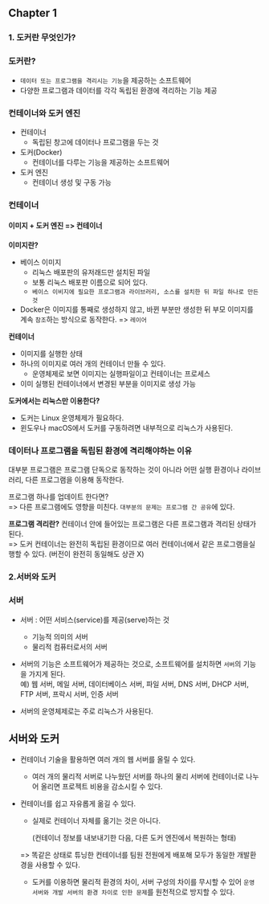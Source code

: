 
## Chapter 1
### 1. 도커란 무엇인가?
### 도커란?
- `데이터 또는 프로그램을 격리시는 기능`을 제공하는 소프트웨어
- 다양한 프로그램과 데이터를 각각 독립된 환경에 격리하는 기능 제공

### 컨테이너와 도커 엔진
- 컨테이너
    - 독립된 창고에 데이터나 프로그램을 두는 것
- 도커(Docker)
    - 컨테이너를 다루는 기능을 제공하는 소프트웨어
- 도커 엔진
    - 컨테이너 생성 및 구동 가능

### 컨테이너
#### 이미지 + 도커 엔진 => 컨테이너
**이미지란?**
- 베이스 이미지
    - 리눅스 배포판의 유저래드만 설치된 파일
    - 보통 리눅스 배포판 이름으로 되어 있다.
    - `베이스 이비지에 필요한 프로그램과 라이브러리, 소스를 설치한 뒤 파일 하나로 만든 것`
- Docker은 이미지를 통째로 생성하지 않고, 바뀐 부분만 생성한 뒤 부모 이미지를 계속 `참조`하는 방식으로 동작한다. => `레이어`

**컨테이너**
- 이미지를 실행한 상태
- 하나의 이미지로 여러 개의 컨테이너 만들 수 있다.
    - 운영체제로 보면 이미지는 실행파일이고 컨테이너는 프로세스
- 이미 실행된 컨테이너에서 변경된 부분을 이미지로 생성 가능

**도커에서는 리눅스만 이용한다?**
- 도커는 Linux 운영체제가 필요하다.
- 윈도우나 macOS에서 도커를 구동하려면 내부적으로 리눅스가 사용된다.

### 데이터나 프로그램을 독립된 환경에 격리해야하는 이유

대부분 프로그램은 프로그램 단독으로 동작하는 것이 아니라 어떤 실행 환경이나 라이브러리, 다른 프로그램을 이용해 동작한다.  
 
프로그램 하나를 업데이트 한다면?  
=> 다른 프로그램에도 영향을 미친다.
`대부분의 문제는 프로그램 간 공유`에 있다.

**프로그램 격리란?**
컨테이너 안에 들어있는 프로그램은 다른 프로그램과 격리된 상태가 된다.  
=> 도커 컨테이너는 완전히 독립된 환경이므로 여러 컨테이너에서 같은 프로그램을실행할 수 있다. (버전이 완전히 동일해도 상관 X)


### 2.서버와 도커
### 서버
- 서버 : 어떤 서비스(service)를 제공(serve)하는 것
    - 기능적 의미의 서버
    - 물리적 컴퓨터로서의 서버

- 서버의 기능은 소프트웨어가 제공하는 것으로, 소프트웨어를 설치하면 `서버`의 기능을 가지게 된다.  
예) 웹 서버, 메일 서버, 데이터베이스 서버, 파일 서버, DNS 서버, DHCP 서버, FTP 서버, 프락시 서버, 인증 서버

- 서버의 운영체제로는 주로 리눅스가 사용된다.

## 서버와 도커
- 컨테이너 기술을 활용하면 여러 개의 웹 서버를 올릴 수 있다.
    - 여러 개의 물리적 서버로 나누웠던 서버를 하나의 물리 서버에 컨테이너로 나누어 올리면 프로젝트 비용을 감소시킬 수 있다.
- 컨테이너를 쉽고 자유롭게 옮길 수 있다.
    - 실제로 컨테이너 자체를 옮기는 것은 아니다.

        (컨테이너 정보를 내보내기한 다음, 다른 도커 엔진에서 복원하는 형태) 

    => 똑같은 상태로 튜닝한 컨테이너를 팀원 전원에게 배포해 모두가 동일한 개발환경을 사용할 수 있다.
    - 도커를 이용하면 물리적 환경의 차이, 서버 구성의 차이를 무시할 수 있어 `운영 서버와 개발 서버의 환경 차이로 인한 문제`를 원천적으로 방지할 수 있다.
